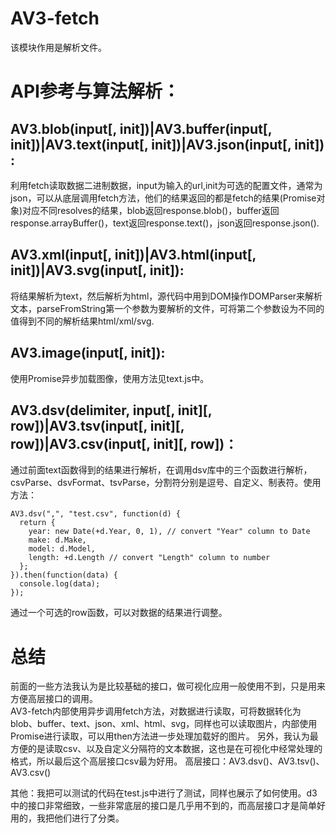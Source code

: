 # AV3-fetch

该模块作用是解析文件。

# API参考与算法解析：  

## AV3.blob(input[, init])|AV3.buffer(input[, init])|AV3.text(input[, init])|AV3.json(input[, init]) :  
利用fetch读取数据二进制数据，input为输入的url,init为可选的配置文件，通常为json，可以从底层调用fetch方法，他们的结果返回的都是fetch的结果(Promise对象)对应不同resolves的结果，blob返回response.blob()，buffer返回response.arrayBuffer()，text返回response.text()，json返回response.json().  

## AV3.xml(input[, init])|AV3.html(input[, init])|AV3.svg(input[, init]):  
将结果解析为text，然后解析为html，源代码中用到DOM操作DOMParser来解析文本，parseFromString第一个参数为要解析的文件，可将第二个参数设为不同的值得到不同的解析结果html/xml/svg.  

## AV3.image(input[, init]):  
使用Promise异步加载图像，使用方法见text.js中。  

## AV3.dsv(delimiter, input[, init][, row])|AV3.tsv(input[, init][, row])|AV3.csv(input[, init][, row])： 
通过前面text函数得到的结果进行解析，在调用dsv库中的三个函数进行解析，csvParse、dsvFormat、tsvParse，分割符分别是逗号、自定义、制表符。使用方法：  

```
AV3.dsv(",", "test.csv", function(d) {
  return {
    year: new Date(+d.Year, 0, 1), // convert "Year" column to Date
    make: d.Make,
    model: d.Model,
    length: +d.Length // convert "Length" column to number
  };
}).then(function(data) {
  console.log(data);
});
```


通过一个可选的row函数，可以对数据的结果进行调整。

# 总结  
前面的一些方法我认为是比较基础的接口，做可视化应用一般使用不到，只是用来方便高层接口的调用。  
AV3-fetch内部使用异步调用fetch方法，对数据进行读取，可将数据转化为blob、buffer、text、json、xml、html、svg，同样也可以读取图片，内部使用Promise进行读取，可以用then方法进一步处理加载好的图片。
另外，我认为最方便的是读取csv、以及自定义分隔符的文本数据，这也是在可视化中经常处理的格式，所以最后这个高层接口csv最为好用。
高层接口：AV3.dsv()、AV3.tsv()、AV3.csv()  

其他：我把可以测试的代码在test.js中进行了测试，同样也展示了如何使用。d3中的接口非常细致，一些非常底层的接口是几乎用不到的，而高层接口才是简单好用的，我把他们进行了分类。
